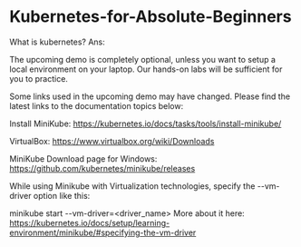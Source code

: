 # Kubernetes-for-Absolute-Beginners



What is kubernetes?
Ans: 




The upcoming demo is completely optional, unless you want to setup a local environment on your laptop. Our hands-on labs will be sufficient for you to practice.

Some links used in the upcoming demo may have changed. Please find the latest links to the documentation topics below:

Install MiniKube: https://kubernetes.io/docs/tasks/tools/install-minikube/

VirtualBox: https://www.virtualbox.org/wiki/Downloads

MiniKube Download page for  Windows: https://github.com/kubernetes/minikube/releases



While using Minikube with  Virtualization technologies, specify the --vm-driver option like this:

minikube start --vm-driver=<driver_name>
More about it here: https://kubernetes.io/docs/setup/learning-environment/minikube/#specifying-the-vm-driver

